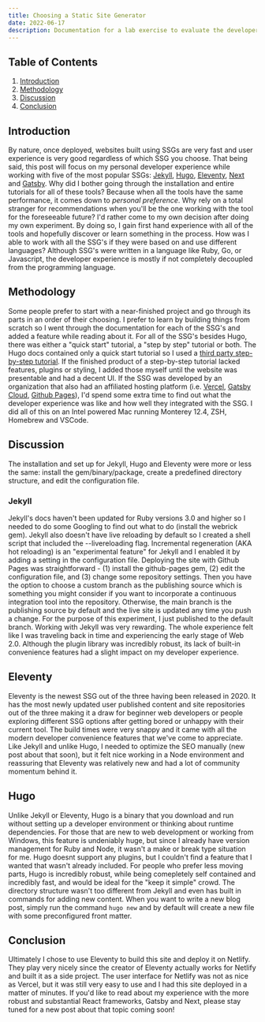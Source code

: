 ```yaml
---
title: Choosing a Static Site Generator
date: 2022-06-17
description: Documentation for a lab exercise to evaluate the developer experience of the most popular static site generators
---
```


## Table of Contents

1. [Introduction](#introduction)
2. [Methodology](#methodology)
3. [Discussion](#discussion)
4. [Conclusion](#conclusion)

## Introduction

By nature, once deployed, websites built using SSGs are very fast and user experience is very good regardless of which SSG you choose. That being said, this post will focus on my personal developer experience while working with five of the most popular SSGs: [Jekyll](https://jekyllrb.com/), [Hugo](https://gohugo.io/), [Eleventy](https://www.11ty.dev/), [Next](https://nextjs.org/) and [Gatsby](https://www.gatsbyjs.com/). Why did I bother going through the installation and entire tutorials for all of these tools? Because when all the tools have the same performance, it comes down to *personal preference*. Why rely on a total stranger for recommendations when you'll be the one working with the tool for the foreseeable future? I'd rather come to my own decision after doing my own experiment. By doing so, I gain first hand experience with all of the tools and hopefully discover or learn something in the process. How was I able to work with all the SSG's if they were based on and use different languages? Although SSG's were written in a language like Ruby, Go, or Javascript, the developer experience is mostly if not completely decoupled from the programming language.

## Methodology

Some people prefer to start with a near-finished project and go through its parts in an order of their choosing. I prefer to learn by building things from scratch so I went through the documentation for each of the SSG's and added a feature while reading about it. For all of the SSG's besides Hugo, there was either a "quick start" tutorial, a "step by step" tutorial or both. The Hugo docs contained only a quick start tutorial so I used a [third party step-by-step tutorial](https://cloudcannon.com/community/learn/hugo-beginner-tutorial/). If the finished product of a step-by-step tutorial lacked features, plugins or styling, I added those myself until the website was presentable and had a decent UI. If the SSG was developed by an organization that also had an affiliated hosting platform (i.e. [Vercel](https://vercel.com/), [Gatsby Cloud](https://www.gatsbyjs.com/products/cloud/), [Github Pages](https://pages.github.com/)), I'd spend some extra time to find out what the developer experience was like and how well they integrated with the SSG. I did all of this on an Intel powered Mac running Monterey 12.4, ZSH, Homebrew and VSCode.

## Discussion

The installation and set up for Jekyll, Hugo and Eleventy were more or less the same: install the gem/binary/package, create a predefined directory structure, and edit the configuration file.

### Jekyll

Jekyll's docs haven't been updated for Ruby versions 3.0 and higher so I needed to do some Googling to find out what to do (install the webrick gem). Jekyll also doesn't have live reloading by default so I created a shell script that included the --livereloading flag. Incremental regeneration (AKA hot reloading) is an "experimental feature" for Jekyll and I enabled it by adding a setting in the configuration file. Deploying the site with Github Pages was straightforward - (1) install the github-pages gem, (2) edit the configuration file, and (3) change some repository settings. Then you have the option to choose a custom branch as the publishing source which is something you might consider if you want to incorporate a continuous integration tool into the repository. Otherwise, the main branch is the publishing source by default and the live site is updated any time you push a change. For the purpose of this experiment, I just published to the default branch. Working with Jekyll was very rewarding. The whole experience felt like I was traveling back in time and experiencing the early stage of Web 2.0. Although the plugin library was incredibly robust, its lack of built-in convenience features had a slight impact on my developer experience. 

## Eleventy

Eleventy is the newest SSG out of the three having been released in 2020. It has the most newly updated user published content and site repositories out of the three making it a draw for beginner web developers or people exploring different SSG options after getting bored or unhappy with their current tool. The build times were very snappy and it came with all the modern developer convenience features that we've come to appreciate. Like Jekyll and unlike Hugo, I needed to optimize the SEO manually (new post about that soon), but it felt nice working in a Node environment and reassuring that Eleventy was relatively new and had a lot of community momentum behind it. 

## Hugo

Unlike Jekyll or Eleventy, Hugo is a binary that you download and run without setting up a developer environment or thinking about runtime dependencies. For those that are new to web development or working from Windows, this feature is undeniably huge, but since I already have version management for Ruby and Node, it wasn't a make or break type situation for me. Hugo doesnt support any plugins, but I couldn't find a feature that I wanted that wasn't already included. For people who prefer less moving parts, Hugo is incredibly robust, while being comepletely self contained and incredibly fast, and would be ideal for the "keep it simple" crowd. The directory structure wasn't too different from Jekyll and even has built in commands for adding new content. When you want to write a new blog post, simply run the command `hugo new` and by default will create a new file with some preconfigured front matter. 

## Conclusion

Ultimately I chose to use Eleventy to build this site and deploy it on Netlify. They play very nicely since the creator of Eleventy actually works for Netlify and built it as a side project. The user interface for Netlify was not as nice as Vercel, but it was still very easy to use and I had this site deployed in a matter of minutes. If you'd like to read about my experience with the more robust and substantial React frameworks, Gatsby and Next, please stay tuned for a new post about that topic coming soon!